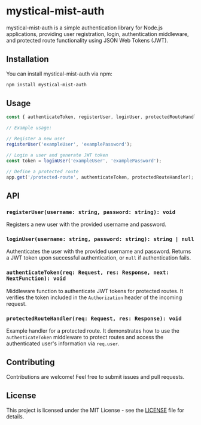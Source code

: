 # mystical-mist-auth

mystical-mist-auth is a simple authentication library for Node.js applications, providing user registration, login,
authentication middleware, and protected route functionality using JSON Web Tokens (JWT).

## Installation

You can install mystical-mist-auth via npm:

```bash
npm install mystical-mist-auth
```

## Usage

```javascript
const { authenticateToken, registerUser, loginUser, protectedRouteHandler } = require('mystical-mist-auth');

// Example usage:

// Register a new user
registerUser('exampleUser', 'examplePassword');

// Login a user and generate JWT token
const token = loginUser('exampleUser', 'examplePassword');

// Define a protected route
app.get('/protected-route', authenticateToken, protectedRouteHandler);
```

## API

### `registerUser(username: string, password: string): void`

Registers a new user with the provided username and password.

### `loginUser(username: string, password: string): string | null`

Authenticates the user with the provided username and password. Returns a JWT token upon successful authentication,
or `null` if authentication fails.

### `authenticateToken(req: Request, res: Response, next: NextFunction): void`

Middleware function to authenticate JWT tokens for protected routes. It verifies the token included in
the `Authorization` header of the incoming request.

### `protectedRouteHandler(req: Request, res: Response): void`

Example handler for a protected route. It demonstrates how to use the `authenticateToken` middleware to protect routes
and access the authenticated user's information via `req.user`.

## Contributing

Contributions are welcome! Feel free to submit issues and pull requests.

## License

This project is licensed under the MIT License - see the [LICENSE](LICENSE) file for details.
